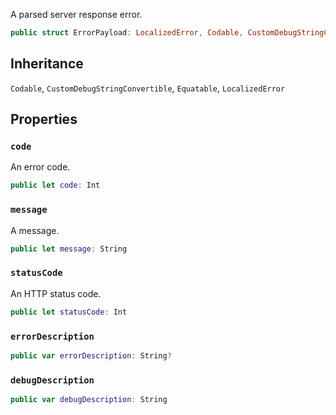 
A parsed server response error.

``` swift
public struct ErrorPayload: LocalizedError, Codable, CustomDebugStringConvertible, Equatable 
```

## Inheritance

`Codable`, `CustomDebugStringConvertible`, `Equatable`, `LocalizedError`

## Properties

### `code`

An error code.

``` swift
public let code: Int
```

### `message`

A message.

``` swift
public let message: String
```

### `statusCode`

An HTTP status code.

``` swift
public let statusCode: Int
```

### `errorDescription`

``` swift
public var errorDescription: String? 
```

### `debugDescription`

``` swift
public var debugDescription: String 
```
